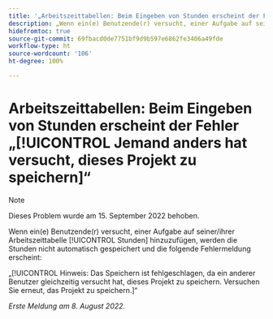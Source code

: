 ```yaml
---
title: '„Arbeitszeittabellen: Beim Eingeben von Stunden erscheint der Fehler ‚Jemand anders hat versucht, dieses Projekt zu speichern‘“'
description: „Wenn ein(e) Benutzende(r) versucht, einer Aufgabe auf seiner/ihrer Arbeitszeittabelle Stunden hinzuzufügen, werden die Stunden nicht automatisch gespeichert und eine Fehlermeldung erscheint.“
hidefromtoc: true
source-git-commit: 69fbacd0de7751bf9d9b597e6862fe3406a49fde
workflow-type: ht
source-wordcount: '106'
ht-degree: 100%

---
```



# Arbeitszeittabellen: Beim Eingeben von Stunden erscheint der Fehler „[!UICONTROL Jemand anders hat versucht, dieses Projekt zu speichern]“

>[!NOTE]
>
>Dieses Problem wurde am 15. September 2022 behoben.

Wenn ein(e) Benutzende(r) versucht, einer Aufgabe auf seiner/ihrer Arbeitszeittabelle [!UICONTROL Stunden] hinzuzufügen, werden die Stunden nicht automatisch gespeichert und die folgende Fehlermeldung erscheint:

„[!UICONTROL Hinweis: Das Speichern ist fehlgeschlagen, da ein anderer Benutzer gleichzeitig versucht hat, dieses Projekt zu speichern. Versuchen Sie erneut, das Projekt zu speichern.]“

_Erste Meldung am 8. August 2022._

